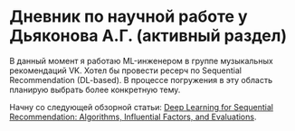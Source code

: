 # Дневник по научной работе у Дьяконова А.Г. (активный раздел)

В данный момент я работаю ML-инженером в группе музыкальных рекомендаций VK. Хотел бы провести ресерч по Sequential Recommendation (DL-based). В процессе погружения в эту область планирую выбрать более конкретную тему. 

Начну со следующей обзорной статьи: [Deep Learning for Sequential Recommendation: Algorithms, Influential Factors, and Evaluations](https://arxiv.org/pdf/1905.01997.pdf).

